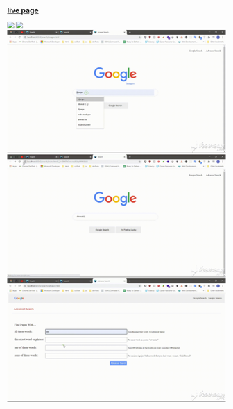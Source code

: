 ### [live page](https://ahmedeid1.github.io/Google-frontend/)

![](media/Google_Search.gif)
![](media/resonsive.gif)
![](media/image_search.gif)
![](media/lucky_search.gif)
![](media/advance_search.gif)
